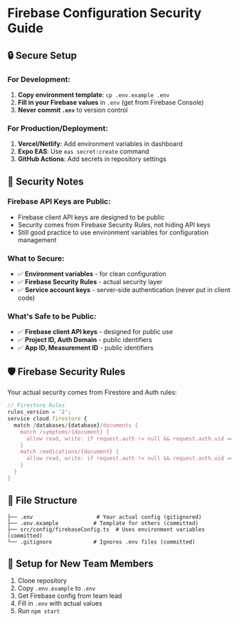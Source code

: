 # Firebase Configuration Security Guide

## 🔒 Secure Setup

### For Development:
1. **Copy environment template**: `cp .env.example .env`
2. **Fill in your Firebase values** in `.env` (get from Firebase Console)
3. **Never commit `.env`** to version control

### For Production/Deployment:
1. **Vercel/Netlify**: Add environment variables in dashboard
2. **Expo EAS**: Use `eas secret:create` command
3. **GitHub Actions**: Add secrets in repository settings

## 🚨 Security Notes

### Firebase API Keys are Public:
- Firebase client API keys are designed to be public
- Security comes from Firebase Security Rules, not hiding API keys
- Still good practice to use environment variables for configuration management

### What to Secure:
- ✅ **Environment variables** - for clean configuration
- ✅ **Firebase Security Rules** - actual security layer
- ✅ **Service account keys** - server-side authentication (never put in client code)

### What's Safe to be Public:
- ✅ **Firebase client API keys** - designed for public use
- ✅ **Project ID, Auth Domain** - public identifiers
- ✅ **App ID, Measurement ID** - public identifiers

## 🛡️ Firebase Security Rules

Your actual security comes from Firestore and Auth rules:

```javascript
// Firestore Rules
rules_version = '2';
service cloud.firestore {
  match /databases/{database}/documents {
    match /symptoms/{document} {
      allow read, write: if request.auth != null && request.auth.uid == resource.data.userId;
    }
    match /medications/{document} {
      allow read, write: if request.auth != null && request.auth.uid == resource.data.userId;
    }
  }
}
```

## 📁 File Structure
```
├── .env                    # Your actual config (gitignored)
├── .env.example           # Template for others (committed)
├── src/config/firebaseConfig.ts  # Uses environment variables (committed)
└── .gitignore             # Ignores .env files (committed)
```

## 🚀 Setup for New Team Members
1. Clone repository
2. Copy `.env.example` to `.env`
3. Get Firebase config from team lead
4. Fill in `.env` with actual values
5. Run `npm start`
